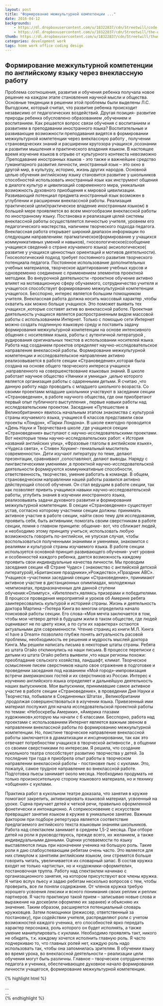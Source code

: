 ```yaml
---
layout: post
title: "Формирование межкультурной компетенции ..."
date: 2016-04-12
backgrounds:
    - https://dl.dropboxusercontent.com/u/18322837/cdn/Streetwill/code-screen.jpg
    - https://dl.dropboxusercontent.com/u/18322837/cdn/Streetwill/the-desk.jpg
thumb: https://dl.dropboxusercontent.com/u/18322837/cdn/Streetwill/thumbs/coding.jpg
categories: development work
tags: home work office coding design
---
```


## Формирование  межкультурной компетенции по английскому языку через внеклассную работу
Проблема соотношения, развития и обучения ребенка  получала новое решение на каждом этапе  становления научной  мысли и общества.
Основные  тенденции в решении этой проблемы  были выделены Л.С. Выгодским, который считал, что  развитие ребенка  происходит независимо от педагогических воздействий. Другая позиция- развитие природы ребенка обусловлено образованием ,обучением и воспитанием.
Как решается вопрос  связи  обучения  с воспитанием  и развитием в преподавании  иностранного языка? Воспитательные  и развивающие  возможности преподавания видятся в формировании  межкультурной компетенции  через внеклассную работу , получении страноведческих знаний и расширении  кругозора  учащихся ,осознании и развитии мышления и практического владения языком. 
В настоящее время  изучение  языков в отрыве от культурного контекста невозможно .Преподавание иностранных языков - это также и важнейшее средство гуманитарного  развития личности, иностранный язык – это окно в другой мир, в культуру, историю, жизнь других народов.  Основной  целью  обучения английскому  языку становится развитие у школьников способностей использовать иностранный язык  как инструмент общения в диалоге культур и цивилизаций современного мира, уникальная возможность духовного приобщения к мировой цивилизации.
 Развивающий потенциал предмета  иностранный язык возможен в углублении и расширении внеклассной работы. 
 Реализация практической цели(практическое владение иностранным языком) в большей мере проявляется во всем многообразии внеклассной работы по иностранному языку.
Постановка и реализация целей системы внеклассной работы осуществляется личностью учителя, уровнем его педагогического мастерства, наличием творческого подхода педагога. 
Внеклассная работа открывает широкий диапазон информации по следующим направлениям: прагматическое(формирование у учащихся коммуникативных умений и навыков), гносеологическое(сообщение учащимся сведений о стране изучаемого языка) аксиологическое( развитие у учащихся ценностных ориентаций и мотивов деятельности). 
Гносеологический  подход  требует  постоянного развития творческого потенциала педагога.  Постоянное использование дополнительных учебных материалов, творческое  адаптирование учебных курсов и одновременно соединение с применением элементов проектной методики. Во внеурочной деятельности -проектное обучение активно влияет на мотивационную сферу обучаемого, сотрудничество учителя и учащегося способствует формированию межкультурной компетенции учащегося.  Бесспорно, интерес является большим помощником учителя. Внеклассная работа должна носить массовый характер ,чтобы охватить как можно больше учащихся. Это поможет выявить тех учащихся ,которые составят актив во внеклассной работе. Проектная деятельность учащихся является распространенным видом массовой работы с использованием Интернет. Только с помощью сети Интернет можно создать подлинную языковую среду и поставить задачу формирования межкультурной компетенции на основе интенсивного общения с носителями языка, работы с аутентичной литературой , аудирования оригинальных  текстов в использовании носителей языка.
Работа над созданием  проектов определяет научно-исследовательское направление  внеклассной работы.   Формирование межкультурной компетенции  и исследовательское направление активно реализовывается  в работе секции «Страноведение»,которая была создана на основе общего творческого интереса учащихся ,направленного на совершенствование языковых знаний. В школе работает научное общество «Умники и умницы» ,целью которого является организация работы с одаренными детьми.
Я считаю ,что данную работу надо проводить с младшего школьного возраста. Со своими  проектами младшие школьники участвуют в заседании секции «Страноведение», в работе научного общества, где они приобретают первый опыт публичного выступления , первые навыки работы над исследовательским проектом. Заседание  «Путешествие в Великобританию» явилось начальным этапом  знакомства с культурой  страны изучаемого языка,  учащиеся 6 классов представили свои проекты «Лондон», «Парки Лондона». В школе ежегодно проводится   «День Науки и Творчества»в школе ,где учащиеся  секции «Страноведение» выступают с научно-исследовательскими проектами. Вот некоторые темы научно-исследовательских работ: « История названий  английских улиц», «Фразовые глаголы в английском языке», «Чудеса света», « Стивен Хоукинг- гениальный  мыслитель современности».
Дети изучают литературу по теме, делают презентации, сравнивают ,сопоставляют, делают выводы. Наряду с лингвистическими умениями ,в проектной  научно-исследовательской деятельности формируются коммуникативные способности, ответственность, творчество, умение работать в команде. 
В общем, страноведческом направлении нашей работы развился  активно действующий  способ обучения. Он стал ведущим в работе секции, так как позволяет привить учащимся навыки научно-исследовательской работы, углубить знания в изучении иностранного языка, реализовывать задачи духовного развития и формирования межкультурной компетенции.
В секции «Страноведение» существует устав, согласно которому  участники секции должны: 
принимать активное участие в работе секции, найти свою тему для исследования, проявить себя, быть активными;
помогать своим сверстникам в работе секции, помня о главном принципе: общение- вот, что сближает людей, и необходимо этому принципу учиться;
использовать любую возможность говорить по-английски, не упуская случая, чтобы воспользоваться полученными знаниями и умениями, знакомится с реалиями и культурой  страны изучаемого языка.
В работе секции используется основной принцип развивающего обучения- учет уровня и особенностей каждого ребенка, дается возможность каждому проявить свои индивидуальные качества личности. Мы проводим  заседания секции «В Стране Чудес» ( знакомство с английской  детской литературой),»Британские праздники»,»Рождество»,»Праздник ABC».
Учащиеся –участники заседаний  секции «Страноведение», принимают активное участие в дистанционных олимпиадах, молодежных  чемпионатах, предназначенных для данной ступени обучения:«Олимпус», «Интеллект»,являясь призерами  и победителями. 
В процессе проведения мероприятий и уроков об Америке ребята заинтересовались   культурой и историей страны.  Жизнь и деятельность доктора Мартина –Лютера Кинга во многом определила начало поисковой работы секции.  Его слова-«Моя мечта заключается в том, чтобы мои четверо детей в будущем жили в таком обществе, где людей оценивают не по цвету кожи, а по сути их характера» остаются актуальными для современности. Чтение страниц из книги М.Л. Кинга «I have  a Dream» позволило глубже понять актуальность расовой проблемы, необходимость ее решения и мудрость мыслей доктора Кинга. Мы решили  написать письма в некоторые штаты страны. Ребята из штата Огайо откликнулись на наши письма.
В процессе переписки с детьми из штата Огайо  ребята выявили ,что наши регионы похожи: преобладание сельского хозяйства, ландшафт, климат.
Творческое осмысление писем сверстников нашло свое отражение в подготовке и проведении заседания под названием «Мой город»-импровизация встречи американских гостей и их сверстников из России.
Интерес к изучению английского  языка  определяет и дальнейшую деятельность  наших выпускников.  Мои выпускники, принимавшие  самое активное участие  в работе секции «Страноведение»,  в проведении  Дня Науки и Творчества, побывали  в Соединенных Штатах , Великобритании ,продолжая совершенствоваться  в изучении языка.  Привезенный ими материал  послужил для  начала исследовательской проектной работы по темам: «Небоскребы Америки», «Америка глазами художников»,которую мы начали  с 6 классами.  Бесспорно, работа над проектами с использованием Интернет  является важным звеном в направлении внеклассной работы по формированию межкультурной компетенции.  Но, поистине творческое направление  внеклассной работы заключается в драматизации и инсценировании, так как это отвечает потребностям  учащихся в творческой активности , в общении со своими сверстниками по интересам. Я решила, что создание кукольного театра способствует развитию творчества у детей.
За  последние  три года я приобрела  опыт  работы в творческом  направлении внеклассной работы -  постановке пьес  с куклами. Это, пожалуй, самое трудное направление  во внеклассной работе. Подготовка пьесы занимает  около месяца. Необходимо продумать не только произносительную сторону языкового материала, но и технику «общения» с куклами.

Практика работ в кукольном театре доказала, что  занятия в кружке помогают закрепить, активизировать языковой материал, усвоенный на уроке.
Сцена приучает детей к четкой речи, правильно оформленной фонетически и интонационно. А соприкосновение с искусством превращает занятие языком в кружке в уникальное занятие.
Важным фактором при подборе репертуара является соответствие предлагаемого английского текста языковым знаниям  школьников.
Работа над спектаклем занимает в среднем 1,5-2 месяца. При отборе детей на роли я руководствуюсь, прежде всего, их желанием, а также индивидуальными данными.
Оценки успеваемости по языку выставляются лишь при назначении ученика на большую роль. Такие роли я даю слабоуспевающим ребятам очень часто. Это является для них стимулом к занятиям английским языком, они стремятся больше говорить читать, увеличивается их словарный запас.
В состав кружка входят не только «артисты», но и «художники-оформители», постановочная труппа. Работу над спектаклем начинаю  с организационного занятия, на котором присутствуют все члены кружка. Я читаю вслух пьесу и задаю ребятам несколько вопросов с тем, чтобы проверить, все ли поняли содержание.
От членов кружка требую хорошего усвоения  лексики и ясного понимания своих реплик и реплик партнеров.
Я часто практикую такой прием – записываю новые слова и выражение на доске(или оформляю их заранее) и объясняю их значение.
Таким образом, расширяется потенциальный словарь кружковцев.
Затем помощники (режиссер, ответственный за постановку), при содействии учителя, распределяют роли с учетом возможностей каждого ученика, его способностей ярко передать характер персонажа, роль которого он будет исполнять, а также умение манипулировать с куклами. Необходимо проявлять такт, никого не обидеть, т.к. каждому хочется исполнить главную роль.
Я часто подчеркиваю то, что главных ролей нет, каждую роль надо использовать так, чтобы она запомнилась зрителям.
В обучении языку во время урока, во внеклассной деятельности – реализации цели обучения могут быть различны. Главное – творческое сотрудничество педагога и ученика, обеспечивающее духовное начало формирования личности учащегося, формирование межкультурной  компетенции. 

{% highlight html %}
<main id="sb-site">
    <div class="container">
        <div class="wrapper">
            ...
        </div>
        ...
    </div>
</main>
{% endhighlight %}